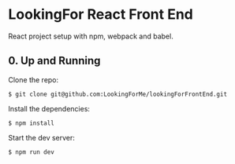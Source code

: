 # LookingFor React Front End

React project setup with npm, webpack and babel.

## 0. Up and Running 

Clone the repo: 

```
$ git clone git@github.com:LookingForMe/lookingForFrontEnd.git
```

Install the dependencies: 

```
$ npm install
```

Start the dev server: 

```
$ npm run dev
```
